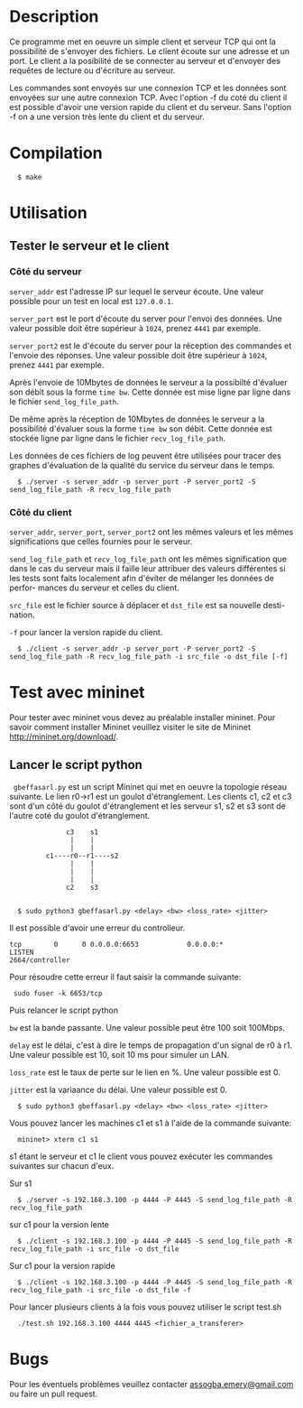 # Description

Ce programme met en oeuvre un simple client et serveur TCP qui ont la 
possibilité de s'envoyer des fichiers. Le client écoute sur une adresse 
et un port. Le client a la posibilité de se connecter au serveur et d'envoyer 
des requêtes de lecture ou d'écriture au serveur.

Les commandes sont envoyés sur une connexion TCP et les données sont envoyées 
sur une autre connexion TCP. Avec l'option -f du coté du client il est possible 
d'avoir une version rapide  du client et du serveur. 
Sans l'option -f on a une version très lente  du client et du serveur. 

# Compilation
  ```
    $ make
  ```
# Utilisation
## Tester le serveur et le client
### Côté du serveur
`server_addr` est l'adresse IP sur lequel le serveur écoute. Une valeur possible
pour un test en local est `127.0.0.1`.

`server_port` est le port d'écoute du server pour l'envoi des données. Une 
valeur possible doit être supérieur à `1024`, prenez `4441` par exemple.

`server_port2` est le d'écoute du server pour la réception des commandes et 
l'envoie des réponses. Une valeur possible doit être supérieur à `1024`, prenez
 `4441` par exemple.
 
Après l'envoie de 10Mbytes de données le serveur a la possibilté d'évaluer son 
débit sous la forme `time bw`. Cette donnée est mise ligne par ligne dans le
fichier `send_log_file_path`.

De même après la réception de 10Mbytes de données le serveur a la possibilité
d'évaluer sous la forme `time bw` son débit. Cette donnée est stockée ligne par
ligne dans le fichier  `recv_log_file_path`.

Les données de ces fichiers de log peuvent être utilisées pour tracer des graphes
d'évaluation de la qualité du service du serveur dans le temps.

```
  $ ./server -s server_addr -p server_port -P server_port2 -S send_log_file_path -R recv_log_file_path
```

### Côté du client

`server_addr`, `server_port`, `server_port2` ont les mêmes valeurs et les mêmes
significations que celles fournies pour le serveur.

`send_log_file_path` et `recv_log_file_path` ont les mêmes signification que 
dans le cas du serveur mais il faille leur attribuer des valeurs différentes si
les tests sont faits localement afin d'éviter de mélanger les données de perfor-
mances du serveur et celles du client.

`src_file` est le fichier source à déplacer et `dst_file` est sa nouvelle desti-
nation.

`-f` pour lancer la version rapide du client.

```
  $ ./client -s server_addr -p server_port -P server_port2 -S send_log_file_path -R recv_log_file_path -i src_file -o dst_file [-f]
```

# Test avec mininet
Pour tester avec mininet vous devez au préalable installer mininet. Pour savoir
comment installer Mininet veuillez visiter le site de Mininet http://mininet.org/download/.

## Lancer le script python

` gbeffasarl.py` est un script Mininet qui met en oeuvre la topologie réseau
suivante. Le lien r0->r1 est un goulot d'étranglement. Les clients c1, c2 et c3
sont d'un côté du goulot d'étranglement et les serveur s1, s2 et s3 sont de 
l'autre coté du goulot d'étranglement.

```
              c3    s1    
               |    |
               |    |
         c1----r0--r1----s2
               |    | 
               |    | 
               |    | 
              c2    s3  
               
``` 


```
  $ sudo python3 gbeffasarl.py <delay> <bw> <loss_rate> <jitter>
```

Il est possible d'avoir une erreur du controlleur.

```
tcp        0      0 0.0.0.0:6653            0.0.0.0:*               LISTEN     
2664/controller
```

Pour résoudre cette erreur il faut saisir la commande suivante:

```
 sudo fuser -k 6653/tcp
```

Puis relancer le script python

`bw` est la bande passante. Une valeur possible peut être 100 soit 100Mbps.

`delay` est le délai, c'est à dire le temps de propagation d'un signal de r0 à
r1. Une valeur possible est 10, soit 10 ms pour simuler un LAN.

`loss_rate` est le taux de perte sur le lien en %. Une valeur possible est 0.

`jitter` est la variaance du délai. Une valeur possible est 0.

```
  $ sudo python3 gbeffasarl.py <delay> <bw> <loss_rate> <jitter>
```

Vous pouvez lancer les machines c1 et s1 à l'aide de la commande suivante:

```
  mininet> xterm c1 s1
``` 

s1 étant le serveur et c1 le client vous pouvez exécuter les commandes suivantes sur chacun d'eux.

Sur s1 

```
  $ ./server -s 192.168.3.100 -p 4444 -P 4445 -S send_log_file_path -R recv_log_file_path
``` 

sur c1 pour la version lente
```
  $ ./client -s 192.168.3.100 -p 4444 -P 4445 -S send_log_file_path -R recv_log_file_path -i src_file -o dst_file 
```

Sur c1 pour la version rapide
```
  $ ./client -s 192.168.3.100 -p 4444 -P 4445 -S send_log_file_path -R recv_log_file_path -i src_file -o dst_file -f
```

Pour lancer plusieurs clients à la fois vous pouvez utiliser le script test.sh

```
  ./test.sh 192.168.3.100 4444 4445 <fichier_a_transferer>
```

# Bugs
Pour les éventuels problèmes veuillez contacter assogba.emery@gmail.com ou faire
un pull request.
